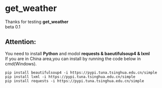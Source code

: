 # get_weather
Thanks for testing **get_weather**  
beta 0.1  
## Attention:
You need to install **Python** and modol **requests & baeutifulsoup4 & lxml**  
If you are in China area,you can install by running the code below in cmd(Windows).
```
pip install beautifulsoup4 -i https://pypi.tuna.tsinghua.edu.cn/simple 
pip install lxml -i https://pypi.tuna.tsinghua.edu.cn/simple  
pip install requests -i https://pypi.tuna.tsinghua.edu.cn/simple  
```